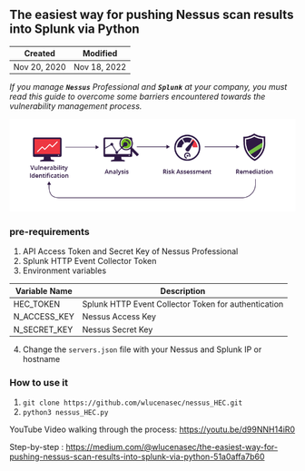 ## The easiest way for pushing Nessus scan results into Splunk via Python

| Created      | Modified     |
| ------------ | -------------|
| Nov 20, 2020 | Nov 18, 2022 |

*If you manage **`Nessus`** Professional and **`Splunk`** at your company, you must read this guide to overcome some barriers encountered towards the vulnerability management process.*

![Vulnerability Process](/images/vulnerability-assessment.png)

### pre-requirements

1. API Access Token and Secret Key of Nessus Professional
2. Splunk HTTP Event Collector Token
3. Environment variables 

| Variable Name      | Description     |
| ------------------ | ----------------|
| HEC_TOKEN          | Splunk HTTP Event Collector Token for authentication|
| N_ACCESS_KEY       | Nessus Access Key|
| N_SECRET_KEY       | Nessus Secret Key|

4. Change the `servers.json` file with your Nessus and Splunk IP or hostname

### How to use it

1. `git clone https://github.com/wlucenasec/nessus_HEC.git`
2. `python3 nessus_HEC.py`

YouTube Video walking through the process: https://youtu.be/d99NNH14iR0

Step-by-step : https://medium.com/@wlucenasec/the-easiest-way-for-pushing-nessus-scan-results-into-splunk-via-python-51a0affa7b60
